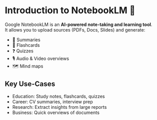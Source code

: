 # Introduction to NotebookLM 📒

Google NotebookLM is an **AI-powered note-taking and learning tool**.  
It allows you to upload sources (PDFs, Docs, Slides) and generate:

- 📑 Summaries
- 🧠 Flashcards
- ❓ Quizzes
- 🎙️ Audio & Video overviews
- 🗺️ Mind maps

## Key Use-Cases
- Education: Study notes, flashcards, quizzes
- Career: CV summaries, interview prep
- Research: Extract insights from large reports
- Business: Quick overviews of documents

